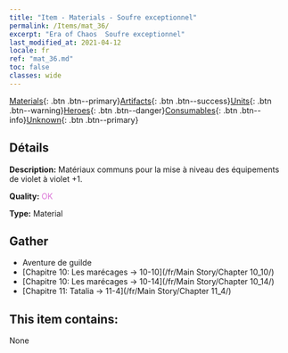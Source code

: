 ```yaml
---
title: "Item - Materials - Soufre exceptionnel"
permalink: /Items/mat_36/
excerpt: "Era of Chaos  Soufre exceptionnel"
last_modified_at: 2021-04-12
locale: fr
ref: "mat_36.md"
toc: false
classes: wide
---
```

 [Materials](/fr/Items/){: .btn .btn--primary}[Artifacts](/fr/Items/Artifacts/){: .btn .btn--success}[Units](/fr/Items/Units/){: .btn .btn--warning}[Heroes](/fr/Items/Heroes/){: .btn .btn--danger}[Consumables](/fr/Items/Consumables/){: .btn .btn--info}[Unknown](/fr/Items/Unknown/){: .btn .btn--primary}

## Détails
 **Description:** Matériaux communs pour la mise à niveau des équipements de violet à violet +1.

 **Quality:** <span style="color: #DA70D6">OK</span>

 **Type:** Material

## Gather

*    Aventure de guilde 
*    [Chapitre 10: Les marécages -> 10-10](/fr/Main Story/Chapter 10_10/) 
*    [Chapitre 10: Les marécages -> 10-14](/fr/Main Story/Chapter 10_14/) 
*    [Chapitre 11: Tatalia -> 11-4](/fr/Main Story/Chapter 11_4/) 

## This item contains:

  None

